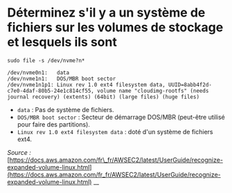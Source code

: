 # Déterminez s'il y a un système de fichiers sur les volumes de stockage et lesquels ils sont

`sudo file -s /dev/nvme?n*`

```text
/dev/nvme0n1:   data
/dev/nvme1n1:   DOS/MBR boot sector
/dev/nvme1n1p1: Linux rev 1.0 ext4 filesystem data, UUID=8abb4f2d-c7e0-4daf-80b5-24e1c814cf55, volume name "cloudimg-rootfs" (needs journal recovery) (extents) (64bit) (large files) (huge files)
```

* `data` : Pas de système de fichiers.
* `DOS/MBR boot sector` : Secteur de démarrage DOS/MBR \(peut-être utilisé pour faire des partitions\).
* `Linux rev 1.0 ext4 filesystem data` : doté d'un système de fichiers ext4.

_Source :_ [https://docs.aws.amazon.com/fr\_fr/AWSEC2/latest/UserGuide/recognize-expanded-volume-linux.html](https://docs.aws.amazon.com/fr_fr/AWSEC2/latest/UserGuide/recognize-expanded-volume-linux.html) __

